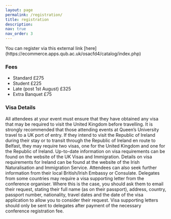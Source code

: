 ```yaml
---
layout: page
permalink: /registration/
title: registration
description: 
nav: true
nav_order: 3
---
```


<p>You can register via this external link [here](https://ecommerce.apps.qub.ac.uk/osacfd4/catalog/index.php)</p>

<h3>Fees</h3>

* Standard £275
* Student £225
* Late (post 1st August) £325
* Extra Banquet £75 

<h3>Visa Details</h3>
All attendees at your event must ensure that they have obtained any visa that may be required to visit the United Kingdom before travelling.  It is strongly recommended that those attending events at Queen’s University travel to a UK port of entry.  If they intend to visit the Republic of Ireland during their stay or to transit through the Republic of Ireland en route to Belfast, they may require two visas, one for the United Kingdom and one for the Republic of Ireland.
Up-to-date information on visa requirements can be found on the website of the UK Visas and Immigration.  Details on visa requirements for Ireland can be found at the website of the Irish Naturalisation and Immigration Service.  Attendees can also seek further information from their local British/Irish Embassy or Consulate.
Delegates from some countries may require a visa supporting letter from the conference organiser.  Where this is the case, you should ask them to email their request, stating their full name (as on their passport), address, country, passport number, nationality, travel dates and the date of the visa application to allow you to consider their request.  Visa supporting letters should only be sent to delegates after payment of the necessary conference registration fee.  




